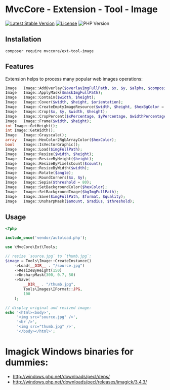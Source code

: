 # MvcCore - Extension - Tool - Image

[![Latest Stable Version](https://img.shields.io/badge/Stable-v5.0.3-brightgreen.svg?style=plastic)](https://github.com/mvccore/ext-tool-image/releases)
[![License](https://img.shields.io/badge/License-BSD%203-brightgreen.svg?style=plastic)](https://mvccore.github.io/docs/mvccore/5.0.0/LICENSE.md)
![PHP Version](https://img.shields.io/badge/PHP->=5.4-brightgreen.svg?style=plastic)

## Installation
```shell
composer require mvccore/ext-tool-image
```

## Features
Extension helps to process many popular web images operations:
```php
Image	Image::AddOverlay($overlayImgFullPath, $x, $y, $alpha, $composite); // Adding overlay image is not implemented for Gd adapter
Image	Image::ApplyMask($maskImgFullPath);
Image	Image::Contain($width, $height);
Image	Image::Cover($width, $height, $orientation);
Image	Image::CreateEmptyImageResource($width, $height, $hexBgColor = 'transparent');
Image	Image::Crop($x, $y, $width, $height);
Image	Image::CropPercent($xPercentage, $yPercentage, $widthPercentage, $heightPercentage);
Image	Image::Frame($width, $height);
int	Image::GetHeight();
int	Image::GetWidth();
Image	Image::Grayscale();
array	Image::HexColor2RgbArrayColor($hexColor);
bool	Image::IsVectorGraphic();
Image	Image::Load($imgFullPath);
Image	Image::Resize($width, $height);
Image	Image::ResizeByHeight($height);
Image	Image::ResizeByPixelsCount($count);
Image	Image::ResizeByWidth($width);
Image	Image::Rotate($angle);
Image	Image::RoundCorners($x, $y);
Image	Image::Sepia($threshold = 80);
Image	Image::SetBackgroundColor($hexColor);
Image	Image::SetBackgroundImage($bgImgFullPath);
Image	Image::Save($imgFullPath, $format, $quality);
Image	Image::UnsharpMask($amount, $radius, $threshold);
```

## Usage
```php
<?php

include_once('vendor/autoload.php');

use \MvcCore\Ext\Tools;

// resize `source.jpg` to `thumb.jpg`:
$image = Tools\Image::CreateInstance()
    ->Load(__DIR__ . "/source.jpg")
    ->ResizeByHeight(150)
    ->UnsharpMask(300, 0.7, 50)
    ->Save(
        __DIR__ . "/thumb.jpg",
        Tools\Images\IFormat::JPG,
        100
    );

// display original and resized image:
echo '<html><body>',
     '<img src="source.jpg" />',
     '<br />',
     '<img src="thumb.jpg" />',
     '</body></html>';
```

# Imagick Windows binaries for dummies:
- http://windows.php.net/downloads/pecl/deps/
- http://windows.php.net/downloads/pecl/releases/imagick/3.4.3/